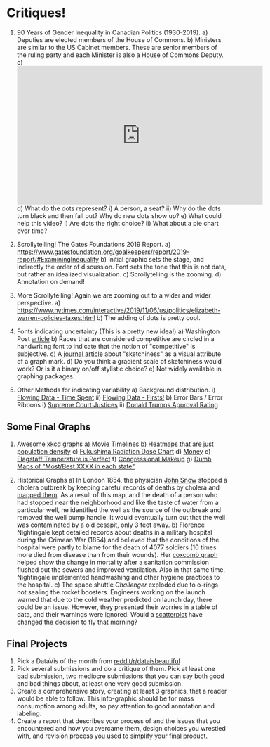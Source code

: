 # Critiques!




1. 90 Years of Gender Inequality in Canadian Politics (1930-2019). 
    a) Deputies are elected members of the House of Commons.
    b) Ministers are similar to the US Cabinet members. These are senior members of the ruling party and each Minister is also a House of Commons Deputy.
    c) <iframe width="560" height="315" src="https://www.youtube.com/embed/NFLNhMsbvw4" frameborder="0" allow="accelerometer; autoplay; encrypted-media; gyroscope; picture-in-picture" allowfullscreen></iframe>
    d) What do the dots represent? 
        i) A person, a seat? 
        ii) Why do the dots turn black and then fall out? Why do new dots show up?
    e) What could help this video? 
        i) Are dots the right choice? 
        ii) What about a pie chart over time?
        
2. Scrollytelling! The Gates Foundations 2019 Report.
    a) https://www.gatesfoundation.org/goalkeepers/report/2019-report/#ExaminingInequality
    b) Initial graphic sets the stage, and indirectly the order of discussion. Font sets the tone that this is not data, but rather an idealized visualization.
    c) Scrollytelling is the zooming.
    d) Annotation on demand!
    
3. More Scrollytelling!  Again we are zooming out to a wider and wider perspective.
    a) https://www.nytimes.com/interactive/2019/11/06/us/politics/elizabeth-warren-policies-taxes.html
    b) The adding of dots is pretty cool.
    
3. Fonts indicating uncertainty (This is a pretty new idea!)
    a) Washington Post [article](https://www.washingtonpost.com/graphics/politics/trifecta/)
    b) Races that are considered competitive are circled in a handwriting font to indicate that the notion of "competitive" is subjective.
    c) A [journal article](https://tobias.isenberg.cc/personal/papers/Wood_2012_SRI.pdf) about "sketchiness" as a visual attribute of a graph mark.
    d) Do you think a gradient scale of sketchiness would work? Or is it a binary on/off stylistic choice?
    e) Not widely available in graphing packages.

4. Other Methods for indicating variability
    a) Background distribution. 
        i) [Flowing Data - Time Spent](https://flowingdata.com/2016/12/06/how-people-like-you-spend-their-time/)
        ii) [Flowing Data - Firsts!](https://flowingdata.com/2017/02/23/the-first-time/)
    b) Error Bars / Error Ribbons
        i) [Supreme Court Justices](https://i.redd.it/tbkdkwgxgmy31.png)
        ii) [Donald Trumps Approval Rating](https://projects.fivethirtyeight.com/trump-approval-ratings/?ex_cid=rrpromo)



## Some Final Graphs

1. Awesome xkcd graphs
    a) [Movie Timelines](https://xkcd.com/657/)
    b) [Heatmaps that are just population density](https://xkcd.com/1138/)
    c) [Fukushima Radiation Dose Chart](https://xkcd.com/radiation/)
    d) [Money](https://xkcd.com/980/)
    e) [Flagstaff Temperature is Perfect](https://xkcd.com/1916/)
    f) [Congressional Makeup](https://xkcd.com/1127/)
    g) [Dumb Maps of "Most/Best XXXX in each state"](https://xkcd.com/1845/)
    
2. Historical Graphs
    a) In London 1854, the physician [John Snow](https://blogs.cdc.gov/publichealthmatters/2017/03/a-legacy-of-disease-detectives/) stopped a cholera outbreak by keeping careful records of deaths by cholera and [mapped them](https://en.wikipedia.org/wiki/John_Snow#/media/File:Snow-cholera-map-1.jpg). As a result of this map, and the death of a person who had stopped near the neighborhood and like the taste of water from a particular well, he identified the well as the source of the outbreak and removed the well pump handle.  It would eventually turn out that the well was contaminated by a old cesspit, only 3 feet away.
    b) Florence Nightingale kept detailed records about deaths in a military hospital during the Crimean War (1854) and believed that the conditions of the hospital were partly to blame for the death of 4077 soldiers (10 times more died from disease than from their wounds). Her [coxcomb graph](https://en.wikipedia.org/wiki/Florence_Nightingale#/media/File:Nightingale-mortality.jpg) helped show the change in mortality after a sanitation commission flushed out the sewers and improved ventilation. Also in that same time, Nightingale implemented handwashing and other hygiene practices to the hospital.
    c) The space shuttle *Challenger* exploded due to o-rings not sealing the rocket boosters. Engineers working on the launch warned that due to the cold weather predicted on launch day, there could be an issue. However, they presented their worries in a table of data, and their warnings were ignored.  Would a [scatterplot](https://vizdatar.wordpress.com/2015/05/06/space-shuttle-challenger-explosion-2/) have changed the decision to fly that morning?
    


## Final Projects

1. Pick a DataVis of the month from [reddit/r/dataisbeautiful](https://www.reddit.com/r/dataisbeautiful/search?q=author%3AAutoModerator+title%3A%22Battle+for+the+month+of%22&sort=new&restrict_sr=on) 
2. Pick several submissions and do a critique of them.  Pick at least one bad submission, two mediocre submissions that you can say both good and bad things about, at least one very good submission. 
3. Create a comprehensive story, creating at least 3 graphics, that a reader would be able to follow. This info-graphic should be for mass consumption among adults, so pay attention to good annotation and labeling.
4. Create a report that describes your process of and the issues that you encountered and how you overcame them, design choices you wrestled with, and revision process you used to simplify your final product.

